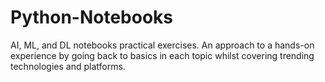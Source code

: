 # Python-Notebooks
AI, ML, and DL notebooks practical exercises. An approach to a hands-on experience by going back to basics in each topic whilst covering trending technologies and platforms.
